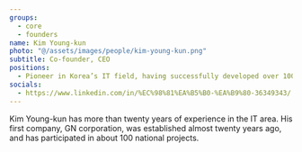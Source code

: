 ```yaml
---
groups:
  - core
  - founders
name: Kim Young-kun
photo: "@/assets/images/people/kim-young-kun.png"
subtitle: Co-founder, CEO
positions:
  - Pioneer in Korea’s IT field, having successfully developed over 100 tech-based projects alongside Korea’s largest conglomerates such as Samsung, Hyundai, and LG
socials:
  - https://www.linkedin.com/in/%EC%98%81%EA%B5%B0-%EA%B9%80-36349343/
---
```


Kim Young-kun has more than twenty years of experience in the IT area. His first company, GN corporation, was established almost twenty years ago, and has participated in about 100 national projects.
